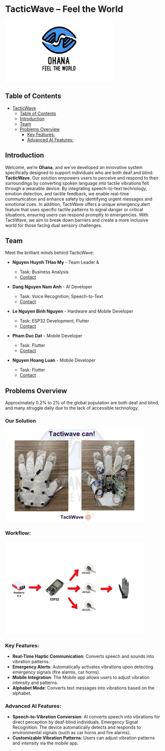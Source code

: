 # TacticWave – Feel the World
<img src="https://github.com/Nguyenle23/TacticWave/blob/main/Assets/logo.jpg" width="350" height="200" />

## Table of Contents
- [TacticWave](#tacticwave)
  - [Table of Contents](#table-of-contents)
  - [Introduction](#introduction)
  - [Team](#team)
  - [Problems Overview](#product-overview)
    - [Key Features:](#key-features)
    - [Advanced AI Features:](#advanced-ai-features)

## Introduction
Welcome, we’re <strong>Ohana</strong>, and we’ve developed an innovative system specifically designed to support individuals who are both deaf and blind: <strong>TacticWave</strong>. Our solution empowers users to perceive and respond to their surroundings by converting spoken language into tactile vibrations felt through a wearable device. By integrating speech-to-text technology, emotion detection, and tactile feedback, we enable real-time communication and enhance safety by identifying urgent messages and emotional cues. In addition, TactiWave offers a unique emergency alert feature that uses specific tactile patterns to signal danger or critical situations, ensuring users can respond promptly to emergencies. With TactiWave, we aim to break down barriers and create a more inclusive world for those facing dual sensory challenges. 

## Team
Meet the brilliant minds behind TacticWave:

- **Nguyen Huynh THao My** - Team Leader & 
  - Task: Business Analysis 
  - [Contact](https://www.facebook.com/profile.php?id=100028976440230)

- **Dang Nguyen Nam Anh** - AI Developer
  - Task: Voice Recognition, Speech-to-Text
  - [Contact](https://www.facebook.com/profile.php?id=100016974122598)

- **Le Nguyen Binh Nguyen** - Hardware and Mobile Developer
  - Task: ESP32 Development, Flutter
  - [Contact](https://www.facebook.com/nguyenle23.iu/)

- **Pham Duc Dat** - Mobile Developer
  - Task: Flutter
  - [Contact](https://www.facebook.com/datbenho84)

- **Nguyen Hoang Luan** - Mobile Developer
  - Task: Flutter
  - [Contact](https://www.facebook.com/luan.nguyen.007)

## Problems Overview
Approximately 0.2% to 2% of the global population are both deaf and blind, and many struggle daily due to the lack of accessible technology.

### Our Solution
<img src="https://github.com/Nguyenle23/TacticWave/blob/main/Assets/tacticwave.png" width="450" height="300" />

### Workflow:
<img src="https://github.com/Nguyenle23/TacticWave/blob/main/Assets/workflow.jpg" width="450" height="300" />

### Key Features:
- **Real-Time Haptic Communication**: Converts speech and sounds into vibration patterns.
- **Emergency Alerts**: Automatically activates vibrations upon detecting emergency signals (fire alarms, car horns).
- **Mobile Integration**: The Mobile app allows users to adjust vibration intensity and patterns.
- **Alphabet Mode**: Converts text messages into vibrations based on the alphabet.

### Advanced AI Features:
- **Speech-to-Vibration Conversion**: AI converts speech into vibrations for direct perception by deaf-blind individuals.
Emergency Signal Recognition: The device automatically detects and responds to environmental signals (such as car horns and fire alarms).
- **Customizable Vibration Patterns**: Users can adjust vibration patterns and intensity via the mobile app.

